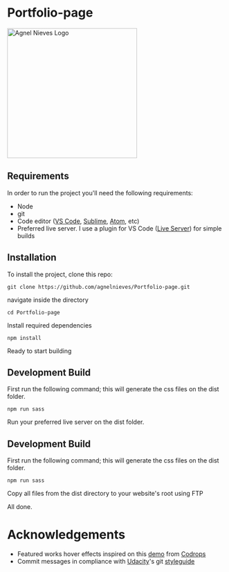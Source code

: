 # Portfolio-page

<img width="300" alt="Agnel Nieves Logo" src="http://agnelnieves.com/images/home/logo-dark.png">

## Requirements

In order to run the project you'll need the following requirements:

+ Node
+ git
+ Code editor ([VS Code](https://code.visualstudio.com), [Sublime](https://www.sublimetext.com/), [Atom](https://atom.io/), etc)
+ Preferred live server. I use a plugin for VS Code ([Live Server](https://github.com/ritwickdey/vscode-live-server)) for simple builds

## Installation

To install the project, clone this repo:

``` text
git clone https://github.com/agnelnieves/Portfolio-page.git
```

navigate inside the directory

``` text
cd Portfolio-page
```

Install required dependencies

``` text
npm install
```

Ready to start building

## Development Build

First run the following command; this will generate the css files on the dist folder.

``` text
npm run sass
```

Run your preferred live server on the dist folder.

## Development Build

First run the following command; this will generate the css files on the dist folder.

``` text
npm run sass
```

Copy all files from the dist directory to your website's root using FTP

All done.

# Acknowledgements

+ Featured works hover effects inspired on this [demo](https://tympanus.net/Development/HoverEffectIdeas/) from [Codrops](https://tympanus.net/codrops/)
+ Commit messages in compliance with [Udacity](https://udacity.com)'s git [styleguide](https://udacity.github.io/git-styleguide/)
